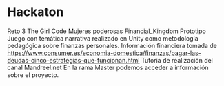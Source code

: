 # Hackaton
Reto 3 The Girl Code Mujeres poderosas
Financial_Kingdom
Prototipo Juego con temática narrativa realizado en Unity como metodología pedagógica sobre finanzas personales. 
Información financiera tomada de https://www.consumer.es/economia-domestica/finanzas/pagar-las-deudas-cinco-estrategias-que-funcionan.html Tutoria de realización del canal Mandreel.net
En la rama Master podemos acceder a información sobre el proyecto.
